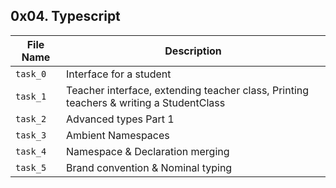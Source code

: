 ## 0x04. Typescript

| File Name | Description     |
| ------------ | ------------    |
| `task_0` | Interface for a student  |
| `task_1` | Teacher interface, extending teacher class, Printing teachers & writing a StudentClass |
| `task_2` | Advanced types Part 1 |
| `task_3` | Ambient Namespaces |
| `task_4` | Namespace & Declaration merging |
| `task_5` | Brand convention & Nominal typing |
